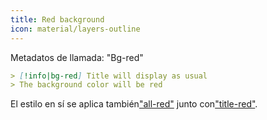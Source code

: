 ```yaml
---
title: Red background
icon: material/layers-outline
---
```


Metadatos de llamada: "Bg-red"

```md
> [!info|bg-red] Title will display as usual
> The background color will be red
```

El estilo en sí se aplica también["all-red"](../combined-styling/page-3.md)
junto con["title-red"](../title-styling/page-3.md).

